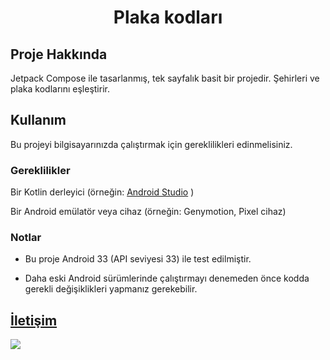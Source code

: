 

<div align="center">
  <h1>Plaka kodları</h1>
</div>

## Proje Hakkında

Jetpack Compose ile tasarlanmış, tek sayfalık basit bir projedir. Şehirleri ve plaka kodlarını eşleştirir.

## Kullanım

Bu projeyi bilgisayarınızda çalıştırmak için gereklilikleri edinmelisiniz.


### Gereklilikler

Bir Kotlin derleyici (örneğin: [Android Studio](https://developer.android.com/studio?hl=tr) )

Bir Android emülatör veya cihaz (örneğin: Genymotion, Pixel cihaz)

### Notlar

- Bu proje Android 33 (API seviyesi 33) ile test edilmiştir.

- Daha eski Android sürümlerinde çalıştırmayı denemeden önce kodda gerekli değişiklikleri yapmanız gerekebilir.

## [İletişim](mailto:silverstone.dev1@gmail.com)

![](https://github.com/gatssilverstone/KahveYapUyglama/assets/109045721/96d26ad0-286c-46b4-a8d2-4b82b319ee4d)
